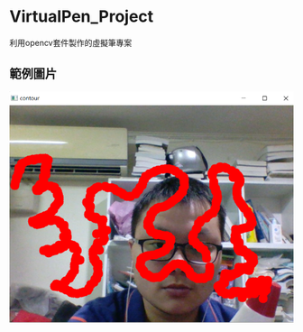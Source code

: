 # VirtualPen_Project
利用opencv套件製作的虛擬筆專案

## 範例圖片
![範例圖片](https://github.com/steven88161815/VirtualPen_Project/blob/main/%E7%AF%84%E4%BE%8B%E5%9C%96%E7%89%87.png)
